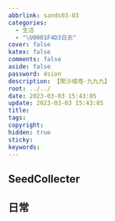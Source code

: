 ```yaml
---
abbrlink: sands03-03
categories:
  - 生活
  - "\U0001F4D3日志"
cover: false
katex: false
comments: false
aside: false
password: 4sion
description: 【聚沙成塔·九九九】
root: ../../
date: 2023-03-03 15:43:05
update: 2023-03-03 15:43:05
title:
tags:
copyright:
hidden: true
sticky:
keywords:
---
```


## SeedCollecter


## 日常